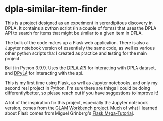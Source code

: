 # dpla-similar-item-finder

This is a project designed as an experiment in serendipitous discovery in [DPLA](https://dp.la).  It contains a python script (in a couple of forms) that uses the DPLA API to search for items that might be similar to a given item in DPLA.

The bulk of the code makes up a Flask web application.  There is also a Jupyter notebook version of essentially the same code, as well as various other python scripts that I created as practice and testing for the main project. 

Built in Python 3.9.9. Uses the [DPLA API](https://pro.dp.la/developers/api-codex) for interacting with DPLA dataset, and [DPyLA](https://github.com/bibliotechy/DPyLA/blob/master/README.md) for interacting with the api.

This is my first time using Flask, as well as Jupyter notebooks, and only my second real project in Python. I'm sure there are things I could be doing differently/better, so please reach out if you have suggestions to improve it!

A lot of the inspiration for this project, especially the Jupyter notebook version, comes from the [GLAM Workbench project](https://glam-workbench.net/).  Much of what I learned about Flask comes from Miguel Grinberg's [Flask Mega-Tutorial](https://blog.miguelgrinberg.com/post/the-flask-mega-tutorial-part-i-hello-world).
